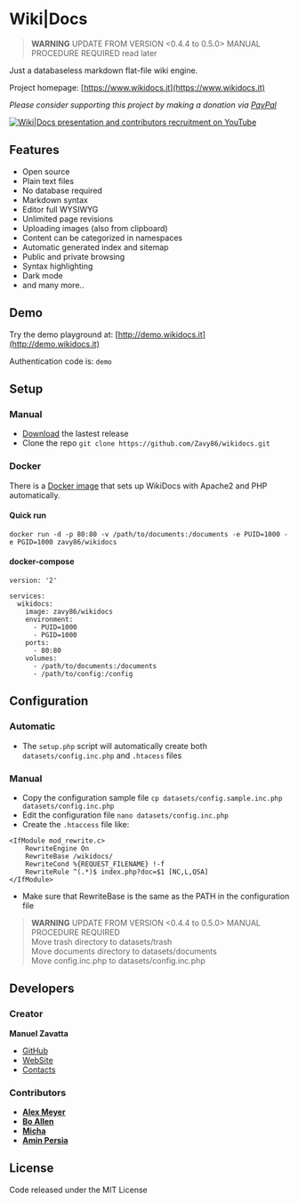 # Wiki|Docs

> **WARNING** UPDATE FROM VERSION <0.4.4 to 0.5.0> MANUAL PROCEDURE REQUIRED read later

Just a databaseless markdown flat-file wiki engine.

Project homepage: [https://www.wikidocs.it](https://www.wikidocs.it)

*Please consider supporting this project by making a donation via [PayPal](https://www.paypal.me/zavy86)*

[![Wiki|Docs presentation and contributors recruitment on YouTube](https://wikidocs.it/documents/homepage/cover-side-project-wikidocs-youtube.jpg)](https://www.youtube.com/watch?v=NFILGeozt7k "Watch Wiki|Docs presentation and contributors recruitment on YouTube")

## Features
- Open source
- Plain text files
- No database required
- Markdown syntax
- Editor full WYSIWYG
- Unlimited page revisions
- Uploading images (also from clipboard)
- Content can be categorized in namespaces
- Automatic generated index and sitemap
- Public and private browsing
- Syntax highlighting
- Dark mode
- and many more..

## Demo
Try the demo playground at: [http://demo.wikidocs.it](http://demo.wikidocs.it)

Authentication code is: `demo`

## Setup
### Manual
- [Download](https://github.com/Zavy86/wikidocs/releases) the lastest release
- Clone the repo `git clone https://github.com/Zavy86/wikidocs.git`

### Docker
There is a [Docker image](https://hub.docker.com/repository/docker/zavy86/wikidocs/general) that sets up WikiDocs with Apache2 and PHP automatically.
#### Quick run
```
docker run -d -p 80:80 -v /path/to/documents:/documents -e PUID=1000 -e PGID=1000 zavy86/wikidocs
```
#### docker-compose
```
version: '2'

services:
  wikidocs:
    image: zavy86/wikidocs
    environment:
      - PUID=1000
      - PGID=1000
    ports:
      - 80:80
    volumes:
      - /path/to/documents:/documents
      - /path/to/config:/config
```

## Configuration

### Automatic
- The `setup.php` script will automatically create both `datasets/config.inc.php` and `.htacess` files

### Manual
- Copy the configuration sample file `cp datasets/config.sample.inc.php datasets/config.inc.php`
- Edit the configuration file `nano datasets/config.inc.php`
- Create the `.htaccess` file like:
```
<IfModule mod_rewrite.c>
	RewriteEngine On
	RewriteBase /wikidocs/
	RewriteCond %{REQUEST_FILENAME} !-f
	RewriteRule ^(.*)$ index.php?doc=$1 [NC,L,QSA]
</IfModule>
```
- Make sure that RewriteBase is the same as the PATH in the configuration file

> **WARNING** UPDATE FROM VERSION <0.4.4 to 0.5.0> MANUAL PROCEDURE REQUIRED  
> Move trash directory to datasets/trash  
> Move documents directory to datasets/documents  
> Move config.inc.php to datasets/config.inc.php  

## Developers

### Creator
**Manuel Zavatta**
- [GitHub](https://github.com/Zavy86)
- [WebSite](http://www.zavy.im)
- [Contacts](mailto://manuel.zavatta@gmail.com)

### Contributors
- [**Alex Meyer**](https://github.com/reyemxela)
- [**Bo Allen**](https://github.com/bitwisecreative)
- [**Micha**](https://github.com/serial)
- [**Amin Persia**](https://github.com/leomoon)

## License
Code released under the MIT License

